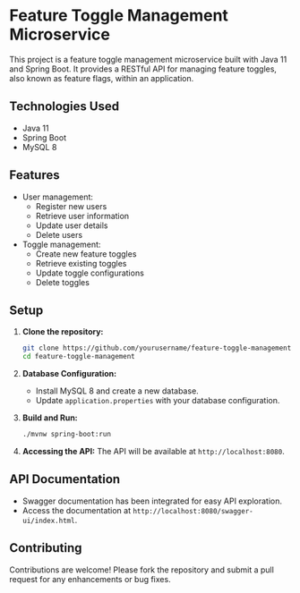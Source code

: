 # Feature Toggle Management Microservice

This project is a feature toggle management microservice built with Java 11 and Spring Boot. It provides a RESTful API for managing feature toggles, also known as feature flags, within an application.

## Technologies Used

- Java 11
- Spring Boot
- MySQL 8

## Features

- User management:
  - Register new users
  - Retrieve user information
  - Update user details
  - Delete users
- Toggle management:
  - Create new feature toggles
  - Retrieve existing toggles
  - Update toggle configurations
  - Delete toggles

## Setup

1. **Clone the repository:**
   ```bash
   git clone https://github.com/yourusername/feature-toggle-management.git
   cd feature-toggle-management
   ```

2. **Database Configuration:**
   - Install MySQL 8 and create a new database.
   - Update `application.properties` with your database configuration.

3. **Build and Run:**
   ```bash
   ./mvnw spring-boot:run
   ```

4. **Accessing the API:**
   The API will be available at `http://localhost:8080`.

## API Documentation

- Swagger documentation has been integrated for easy API exploration.
- Access the documentation at `http://localhost:8080/swagger-ui/index.html`.

## Contributing

Contributions are welcome! Please fork the repository and submit a pull request for any enhancements or bug fixes.
